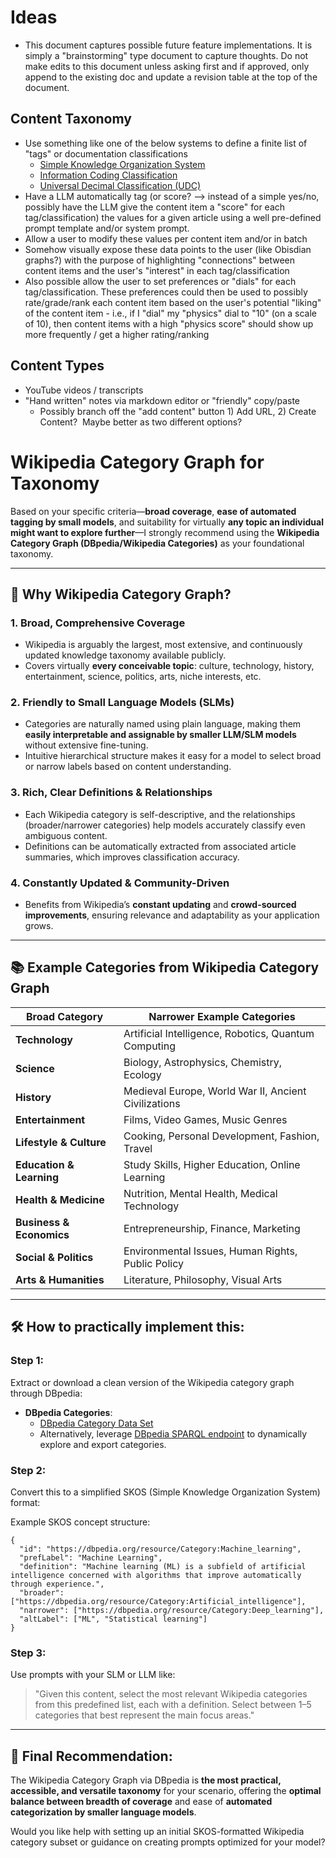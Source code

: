 # Ideas

*   This document captures possible future feature implementations. It is simply a "brainstorming" type document to capture thoughts. Do not make edits to this document unless asking first and if approved, only append to the existing doc and update a revision table at the top of the document.

## Content Taxonomy

*   Use something like one of the below systems to define a finite list of "tags" or documentation classifications 
    *   [Simple Knowledge Organization System](https://en.wikipedia.org/wiki/Simple_Knowledge_Organization_System) 
    *   [Information Coding Classification](https://en.wikipedia.org/wiki/Information_Coding_Classification) 
    *   [Universal Decimal Classification (UDC)](https://en.wikipedia.org/wiki/Universal_Decimal_Classification)
*   Have a LLM automatically tag (or score? --> instead of a simple yes/no, possibly have the LLM give the content item a "score" for each tag/classification) the values for a given article using a well pre-defined prompt template and/or system prompt.
*   Allow a user to modify these values per content item and/or in batch
*   Somehow visually expose these data points to the user (like Obisdian graphs?) with the purpose of highlighting "connections" between content items and the user's "interest" in each tag/classification
*   Also possible allow the user to set preferences or "dials" for each tag/classification. These preferences could then be used to possibly rate/grade/rank each content item based on the user's potential "liking" of the content item - i.e., if I "dial" my "physics" dial to "10" (on a scale of 10), then content items with a high "physics score" should show up more frequently / get a higher rating/ranking

## Content Types

*   YouTube videos / transcripts
*   "Hand written" notes via markdown editor or "friendly" copy/paste
    *   Possibly branch off the "add content" button 1) Add URL, 2) Create Content?  Maybe better as two different options?

# Wikipedia Category Graph for Taxonomy

Based on your specific criteria—**broad coverage**, **ease of automated tagging by small models**, and suitability for virtually **any topic an individual might want to explore further**—I strongly recommend using the **Wikipedia Category Graph (DBpedia/Wikipedia Categories)** as your foundational taxonomy.

---

## 🌟 **Why Wikipedia Category Graph?**

### 1\. **Broad, Comprehensive Coverage**

*   Wikipedia is arguably the largest, most extensive, and continuously updated knowledge taxonomy available publicly.
*   Covers virtually **every conceivable topic**: culture, technology, history, entertainment, science, politics, arts, niche interests, etc.

### 2\. **Friendly to Small Language Models (SLMs)**

*   Categories are naturally named using plain language, making them **easily interpretable and assignable by smaller LLM/SLM models** without extensive fine-tuning.
*   Intuitive hierarchical structure makes it easy for a model to select broad or narrow labels based on content understanding.

### 3\. **Rich, Clear Definitions & Relationships**

*   Each Wikipedia category is self-descriptive, and the relationships (broader/narrower categories) help models accurately classify even ambiguous content.
*   Definitions can be automatically extracted from associated article summaries, which improves classification accuracy.

### 4\. **Constantly Updated & Community-Driven**

*   Benefits from Wikipedia’s **constant updating** and **crowd-sourced improvements**, ensuring relevance and adaptability as your application grows.

---

## 📚 **Example Categories from Wikipedia Category Graph**

| Broad Category | Narrower Example Categories |
| --- | --- |
| **Technology** | Artificial Intelligence, Robotics, Quantum Computing |
| **Science** | Biology, Astrophysics, Chemistry, Ecology |
| **History** | Medieval Europe, World War II, Ancient Civilizations |
| **Entertainment** | Films, Video Games, Music Genres |
| **Lifestyle & Culture** | Cooking, Personal Development, Fashion, Travel |
| **Education & Learning** | Study Skills, Higher Education, Online Learning |
| **Health & Medicine** | Nutrition, Mental Health, Medical Technology |
| **Business & Economics** | Entrepreneurship, Finance, Marketing |
| **Social & Politics** | Environmental Issues, Human Rights, Public Policy |
| **Arts & Humanities** | Literature, Philosophy, Visual Arts |

---

## 🛠️ **How to practically implement this:**

### **Step 1:**

Extract or download a clean version of the Wikipedia category graph through DBpedia:

*   **DBpedia Categories**:
    *   [DBpedia Category Data Set](https://www.dbpedia.org/resources/category/)
    *   Alternatively, leverage [DBpedia SPARQL endpoint](https://dbpedia.org/sparql) to dynamically explore and export categories.

### **Step 2:**

Convert this to a simplified SKOS (Simple Knowledge Organization System) format:

Example SKOS concept structure:

```
{
  "id": "https://dbpedia.org/resource/Category:Machine_learning",
  "prefLabel": "Machine Learning",
  "definition": "Machine learning (ML) is a subfield of artificial intelligence concerned with algorithms that improve automatically through experience.",
  "broader": ["https://dbpedia.org/resource/Category:Artificial_intelligence"],
  "narrower": ["https://dbpedia.org/resource/Category:Deep_learning"],
  "altLabel": ["ML", "Statistical learning"]
}
```

### **Step 3:**

Use prompts with your SLM or LLM like:

> "Given this content, select the most relevant Wikipedia categories from this predefined list, each with a definition. Select between 1–5 categories that best represent the main focus areas."

---

## 🚀 **Final Recommendation:**

The Wikipedia Category Graph via DBpedia is **the most practical, accessible, and versatile taxonomy** for your scenario, offering the **optimal balance between breadth of coverage** and ease of **automated categorization by smaller language models**.

Would you like help with setting up an initial SKOS-formatted Wikipedia category subset or guidance on creating prompts optimized for your model?